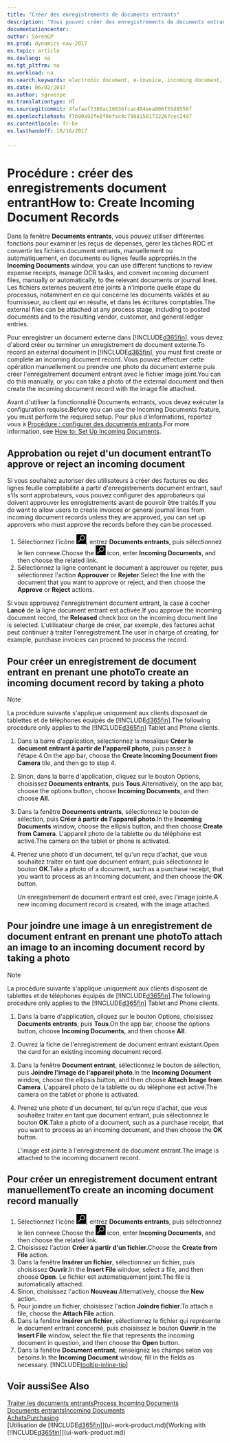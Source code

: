 ```yaml
---
title: "Créer des enregistrements de documents entrants"
description: "Vous pouvez créer des enregistrements de documents entrants, tels que des factures électroniques, et gérer des tâches OCR, du commerce électronique, et de l'échange de documents."
documentationcenter: 
author: SorenGP
ms.prod: dynamics-nav-2017
ms.topic: article
ms.devlang: na
ms.tgt_pltfrm: na
ms.workload: na
ms.search.keywords: electronic document, e-invoice, incoming document, OCR, ecommerce, document exchange, import invoice
ms.date: 06/02/2017
ms.author: sgroespe
ms.translationtype: HT
ms.sourcegitcommit: 4fefaef7380ac10836fcac404eea006f55d8556f
ms.openlocfilehash: f7b90a92fe0f0efac4c79881501732267cec2497
ms.contentlocale: fr-be
ms.lasthandoff: 10/16/2017

---
```

# <a name="how-to-create-incoming-document-records"></a><span data-ttu-id="8e608-103">Procédure : créer des enregistrements document entrant</span><span class="sxs-lookup"><span data-stu-id="8e608-103">How to: Create Incoming Document Records</span></span>
<span data-ttu-id="8e608-104">Dans la fenêtre **Documents entrants**, vous pouvez utiliser différentes fonctions pour examiner les reçus de dépenses, gérer les tâches ROC et convertir les fichiers document entrants, manuellement ou automatiquement, en documents ou lignes feuille appropriés.</span><span class="sxs-lookup"><span data-stu-id="8e608-104">In the **Incoming Documents** window, you can use different functions to review expense receipts, manage OCR tasks, and convert incoming document files, manually or automatically, to the relevant documents or journal lines.</span></span> <span data-ttu-id="8e608-105">Les fichiers externes peuvent être joints à n'importe quelle étape du processus, notamment en ce qui concerne les documents validés et au fournisseur, au client qui en résulte, et dans les écritures comptables.</span><span class="sxs-lookup"><span data-stu-id="8e608-105">The external files can be attached at any process stage, including to posted documents and to the resulting vendor, customer, and general ledger entries.</span></span>

<span data-ttu-id="8e608-106">Pour enregistrer un document externe dans [!INCLUDE[d365fin](includes/d365fin_md.md)], vous devez d'abord créer ou terminer un enregistrement de document externe.</span><span class="sxs-lookup"><span data-stu-id="8e608-106">To record an external document in [!INCLUDE[d365fin](includes/d365fin_md.md)], you must first create or complete an incoming document record.</span></span> <span data-ttu-id="8e608-107">Vous pouvez effectuer cette opération manuellement ou prendre une photo du document externe puis créer l'enregistrement document entrant avec le fichier image joint.</span><span class="sxs-lookup"><span data-stu-id="8e608-107">You can do this manually, or you can take a photo of the external document and then create the incoming document record with the image file attached.</span></span>

<span data-ttu-id="8e608-108">Avant d'utiliser la fonctionnalité Documents entrants, vous devez exécuter la configuration requise.</span><span class="sxs-lookup"><span data-stu-id="8e608-108">Before you can use the Incoming Documents feature, you must perform the required setup.</span></span> <span data-ttu-id="8e608-109">Pour plus d'informations, reportez vous à [Procédure : configurer des documents entrants](across-how-setup-income-documents.md).</span><span class="sxs-lookup"><span data-stu-id="8e608-109">For more information, see [How to: Set Up Incoming Documents](across-how-setup-income-documents.md).</span></span>

## <a name="to-approve-or-reject-an-incoming-document"></a><span data-ttu-id="8e608-110">Approbation ou rejet d'un document entrant</span><span class="sxs-lookup"><span data-stu-id="8e608-110">To approve or reject an incoming document</span></span>
<span data-ttu-id="8e608-111">Si vous souhaitez autoriser des utilisateurs à créer des factures ou des lignes feuille comptabilité à partir d'enregistrements document entrant, sauf s'ils sont approbateurs, vous pouvez configurer des approbateurs qui doivent approuver les enregistrements avant de pouvoir être traités.</span><span class="sxs-lookup"><span data-stu-id="8e608-111">If you do want to allow users to create invoices or general journal lines from incoming document records unless they are approved, you can set up approvers who must approve the records before they can be processed.</span></span>

1. <span data-ttu-id="8e608-112">Sélectionnez l'icône ![Page ou état pour la recherche](media/ui-search/search_small.png "Page ou état pour la recherche"), entrez **Documents entrants**, puis sélectionnez le lien connexe.</span><span class="sxs-lookup"><span data-stu-id="8e608-112">Choose the ![Search for Page or Report](media/ui-search/search_small.png "Search for Page or Report icon") icon, enter **Incoming Documents**, and then choose the related link.</span></span>
2. <span data-ttu-id="8e608-113">Sélectionnez la ligne contenant le document à approuver ou rejeter, puis sélectionnez l'action **Approuver** or **Rejeter**.</span><span class="sxs-lookup"><span data-stu-id="8e608-113">Select the line with the document that you want to approve or reject, and then choose the **Approve** or **Reject** actions.</span></span>

<span data-ttu-id="8e608-114">Si vous approuvez l'enregistrement document entrant, la case à cocher **Lancé** de la ligne document entrant est activée.</span><span class="sxs-lookup"><span data-stu-id="8e608-114">If you approve the incoming document record, the **Released** check box on the incoming document line is selected.</span></span> <span data-ttu-id="8e608-115">L'utilisateur chargé de créer, par exemple, des factures achat peut continuer à traiter l'enregistrement.</span><span class="sxs-lookup"><span data-stu-id="8e608-115">The user in charge of creating, for example, purchase invoices can proceed to process the record.</span></span>

## <a name="to-create-an-incoming-document-record-by-taking-a-photo"></a><span data-ttu-id="8e608-116">Pour créer un enregistrement de document entrant en prenant une photo</span><span class="sxs-lookup"><span data-stu-id="8e608-116">To create an incoming document record by taking a photo</span></span>
> [!NOTE]  
>   <span data-ttu-id="8e608-117">La procédure suivante s'applique uniquement aux clients disposant de tablettes et de téléphones équipés de [!INCLUDE[d365fin](includes/d365fin_md.md)].</span><span class="sxs-lookup"><span data-stu-id="8e608-117">The following procedure only applies to the [!INCLUDE[d365fin](includes/d365fin_md.md)] Tablet and Phone clients.</span></span>

1. <span data-ttu-id="8e608-118">Dans la barre d'application, sélectionnez la mosaïque **Créer le document entrant à partir de l'appareil photo**, puis passez à l'étape 4.</span><span class="sxs-lookup"><span data-stu-id="8e608-118">On the app bar, choose the **Create Incoming Document from Camera** tile, and then go to step 4.</span></span>
2. <span data-ttu-id="8e608-119">Sinon, dans la barre d'application, cliquez sur le bouton Options, choisissez **Documents entrants**, puis **Tous**.</span><span class="sxs-lookup"><span data-stu-id="8e608-119">Alternatively, on the app bar, choose the options button, choose **Incoming Documents**, and then choose **All**.</span></span>
3. <span data-ttu-id="8e608-120">Dans la fenêtre **Documents entrants**, sélectionnez le bouton de sélection, puis **Créer à partir de l'appareil photo**.</span><span class="sxs-lookup"><span data-stu-id="8e608-120">In the **Incoming Documents** window, choose the ellipsis button, and then choose **Create from Camera**.</span></span> <span data-ttu-id="8e608-121">L'appareil photo de la tablette ou du téléphone est activé.</span><span class="sxs-lookup"><span data-stu-id="8e608-121">The camera on the tablet or phone is activated.</span></span>
4. <span data-ttu-id="8e608-122">Prenez une photo d'un document, tel qu'un reçu d'achat, que vous souhaitez traiter en tant que document entrant, puis sélectionnez le bouton **OK**.</span><span class="sxs-lookup"><span data-stu-id="8e608-122">Take a photo of a document, such as a purchase receipt, that you want to process as an incoming document, and then choose the **OK** button.</span></span>

    <span data-ttu-id="8e608-123">Un enregistrement de document entrant est créé, avec l'image jointe.</span><span class="sxs-lookup"><span data-stu-id="8e608-123">A new incoming document record is created, with the image attached.</span></span>

## <a name="to-attach-an-image-to-an-incoming-document-record-by-taking-a-photo"></a><span data-ttu-id="8e608-124">Pour joindre une image à un enregistrement de document entrant en prenant une photo</span><span class="sxs-lookup"><span data-stu-id="8e608-124">To attach an image to an incoming document record by taking a photo</span></span>
> [!NOTE]  
>   <span data-ttu-id="8e608-125">La procédure suivante s'applique uniquement aux clients disposant de tablettes et de téléphones équipés de [!INCLUDE[d365fin](includes/d365fin_md.md)].</span><span class="sxs-lookup"><span data-stu-id="8e608-125">The following procedure only applies to the [!INCLUDE[d365fin](includes/d365fin_md.md)] Tablet and Phone clients.</span></span>

1. <span data-ttu-id="8e608-126">Dans la barre d'application, cliquez sur le bouton Options, choisissez **Documents entrants**, puis **Tous**.</span><span class="sxs-lookup"><span data-stu-id="8e608-126">On the app bar, choose the options button, choose **Incoming Documents**, and then choose **All**.</span></span>
2. <span data-ttu-id="8e608-127">Ouvrez la fiche de l'enregistrement de document entrant existant.</span><span class="sxs-lookup"><span data-stu-id="8e608-127">Open the card for an existing incoming document record.</span></span>
3. <span data-ttu-id="8e608-128">Dans la fenêtre **Document entrant**, sélectionnez le bouton de sélection, puis **Joindre l'image de l'appareil photo**.</span><span class="sxs-lookup"><span data-stu-id="8e608-128">In the **Incoming Document** window, choose the ellipsis button, and then choose **Attach Image from Camera**.</span></span> <span data-ttu-id="8e608-129">L'appareil photo de la tablette ou du téléphone est activé.</span><span class="sxs-lookup"><span data-stu-id="8e608-129">The camera on the tablet or phone is activated.</span></span>
4. <span data-ttu-id="8e608-130">Prenez une photo d'un document, tel qu'un reçu d'achat, que vous souhaitez traiter en tant que document entrant, puis sélectionnez le bouton **OK**.</span><span class="sxs-lookup"><span data-stu-id="8e608-130">Take a photo of a document, such as a purchase receipt, that you want to process as an incoming document, and then choose the **OK** button.</span></span>

    <span data-ttu-id="8e608-131">L'image est jointe à l'enregistrement de document entrant.</span><span class="sxs-lookup"><span data-stu-id="8e608-131">The image is attached to the incoming document record.</span></span>

## <a name="to-create-an-incoming-document-record-manually"></a><span data-ttu-id="8e608-132">Pour créer un enregistrement document entrant manuellement</span><span class="sxs-lookup"><span data-stu-id="8e608-132">To create an incoming document record manually</span></span>
1. <span data-ttu-id="8e608-133">Sélectionnez l'icône ![Page ou état pour la recherche](media/ui-search/search_small.png "Page ou état pour la recherche"), entrez **Documents entrants**, puis sélectionnez le lien connexe.</span><span class="sxs-lookup"><span data-stu-id="8e608-133">Choose the ![Search for Page or Report](media/ui-search/search_small.png "Search for Page or Report icon") icon, enter **Incoming Documents**, and then choose the related link.</span></span>
2. <span data-ttu-id="8e608-134">Choisissez l'action **Créer à partir d'un fichier**.</span><span class="sxs-lookup"><span data-stu-id="8e608-134">Choose the **Create from File** action.</span></span>  
3. <span data-ttu-id="8e608-135">Dans la fenêtre **Insérer un fichier**, sélectionnez un fichier, puis choisissez **Ouvrir**.</span><span class="sxs-lookup"><span data-stu-id="8e608-135">In the **Insert File** window, select a file, and then choose **Open**.</span></span> <span data-ttu-id="8e608-136">Le fichier est automatiquement joint.</span><span class="sxs-lookup"><span data-stu-id="8e608-136">The file is automatically attached.</span></span>
4. <span data-ttu-id="8e608-137">Sinon, choisissez l'action **Nouveau**.</span><span class="sxs-lookup"><span data-stu-id="8e608-137">Alternatively, choose the **New** action.</span></span>
5. <span data-ttu-id="8e608-138">Pour joindre un fichier, choisissez l'action **Joindre fichier**.</span><span class="sxs-lookup"><span data-stu-id="8e608-138">To attach a file, choose the **Attach File** action.</span></span>
6. <span data-ttu-id="8e608-139">Dans la fenêtre **Insérer un fichier**, sélectionnez le fichier qui représente le document entrant concerné, puis choisissez le bouton **Ouvrir**.</span><span class="sxs-lookup"><span data-stu-id="8e608-139">In the **Insert File** window, select the file that represents the incoming document in question, and then choose the **Open** button.</span></span>
7. <span data-ttu-id="8e608-140">Dans la fenêtre **Document entrant**, renseignez les champs selon vos besoins.</span><span class="sxs-lookup"><span data-stu-id="8e608-140">In the **Incoming Document** window, fill in the fields as necessary.</span></span> [!INCLUDE[tooltip-inline-tip](includes/tooltip-inline-tip_md.md)]

## <a name="see-also"></a><span data-ttu-id="8e608-141">Voir aussi</span><span class="sxs-lookup"><span data-stu-id="8e608-141">See Also</span></span>
[<span data-ttu-id="8e608-142">Traiter les documents entrants</span><span class="sxs-lookup"><span data-stu-id="8e608-142">Process Incoming Documents</span></span>](across-process-income-documents.md)  
[<span data-ttu-id="8e608-143">Documents entrants</span><span class="sxs-lookup"><span data-stu-id="8e608-143">Incoming Documents</span></span>](across-income-documents.md)  
[<span data-ttu-id="8e608-144">Achats</span><span class="sxs-lookup"><span data-stu-id="8e608-144">Purchasing</span></span>](purchasing-manage-purchasing.md)  
<span data-ttu-id="8e608-145">[Utilisation de [!INCLUDE[d365fin](includes/d365fin_md.md)]](ui-work-product.md)</span><span class="sxs-lookup"><span data-stu-id="8e608-145">[Working with [!INCLUDE[d365fin](includes/d365fin_md.md)]](ui-work-product.md)</span></span>

